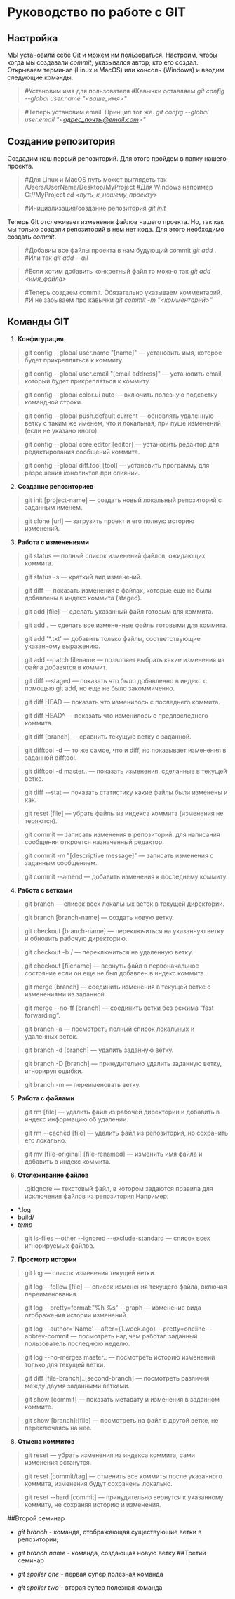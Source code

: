# **Руководство по работе с GIT**
## **Настройка**
МЫ установили себе Git и можем им пользоваться. Настроим, чтобы когда мы создавали *commit*, указывался автор, кто его создал.
Открываем терминал (Linux и MacOS) или консоль (Windows) и вводим следующие команды.

>#Установим имя для пользователя
#Кавычки оставляем
*git config --global user.name "<ваше_имя>"*

>#Теперь установим email. Принцип тот же.
*git config --global user.email "<адрес_почты@email.com>"*
## **Создание репозитория**
Создадим наш первый репозиторий. Для этого пройдем в папку нашего проекта.
> #Для Linux и MacOS путь может выглядеть так /Users/UserName/Desktop/MyProject
#Для Windows например С://MyProject
*cd <путь_к_нашему_проекту>*

> #Инициализация/создание репозитория
*git init*

Теперь Git отслеживает изменения файлов нашего проекта. Но, так как мы только создали репозиторий в нем нет кода. Для этого необходимо создать *commit*.

>#Добавим все файлы проекта в нам будующий commit
*git add .*
#Или так
*git add --all*

> #Если хотим добавить конкретный файл то можно так
*git add <имя_файла>* 

> #Теперь создаем commit. Обязательно указываем комментарий.
#И не забываем про кавычки
*git commit -m "<комментарий>"*
## **Команды GIT**
1. **Конфигурация**
>git config --global user.name "[name]" — установить имя, которое будет прикрепляться к коммиту.

>git config --global user.email "[email address]" — установить email, который будет прикрепляться к коммиту.

>git config --global color.ui auto — включить полезную подсветку командной строки.

>git config --global push.default current — обновлять удаленную ветку с таким же именем, что и локальная, при пуше изменений (если не указано иного).

>git config --global core.editor [editor] — установить редактор для редактирования сообщений коммита.

>git config --global diff.tool [tool] — установить программу для разрешения конфликтов при слиянии.

2. **Создание репозиториев**
>git init [project-name] — создать новый локальный репозиторий с заданным именем.

>git clone [url] — загрузить проект и его полную историю изменений.
3. **Работа с изменениями**
>git status — полный список изменений файлов, ожидающих коммита.

>git status -s — краткий вид изменений.

>git diff — показать изменения в файлах, которые еще не были добавлены в индекс коммита (staged).

>git add [file] — сделать указанный файл готовым для коммита.

>git add . — сделать все измененные файлы готовыми для коммита.

>git add '*.txt' — добавить только файлы, соответствующие указанному выражению.

>git add --patch filename — позволяет выбрать какие изменения из файла добавятся в коммит.

>git diff --staged — показать что было добавленно в индекс с помощью git add, но еще не было закоммиченно.

>git diff HEAD — показать что изменилось с последнего коммита.

>git diff HEAD^ — показать что изменилось с предпоследнего коммита.

>git diff [branch] — сравнить текущую ветку с заданной.

>git difftool -d — то же самое, что и diff, но показывает изменения в заданной difftool.

>git difftool -d master.. — показать изменения, сделанные в текущей ветке.

>git diff --stat — показать статистику какие файлы были изменены и как.

>git reset [file] — убрать файлы из индекса коммита (изменения не теряются).

>git commit — записать изменения в репозиторий. для написания сообщения откроется назначенный редактор.

>git commit -m "[descriptive message]" — записать изменения с заданным сообщением.

>git commit --amend — добавить изменения к последнему коммиту.
4. **Работа с ветками**
>git branch — список всех локальных веток в текущей директории.

>git branch [branch-name] — создать новую ветку.

>git checkout [branch-name] — переключиться на указанную ветку и обновить рабочую директорию.

>git checkout -b <name> <remote>/<branch> — переключиться на удаленную ветку.

>git checkout [filename] — вернуть файл в первоначальное состояние если он еще не был добавлен в индекс коммита.

>git merge [branch] — соединить изменения в текущей ветке с изменениями из заданной.

>git merge --no-ff [branch] — соединить ветки без режима “fast forwarding”.

>git branch -a — посмотреть полный список локальных и удаленных веток.

>git branch -d [branch] — удалить заданную ветку.

>git branch -D [branch] — принудительно удалить заданную ветку, игнорируя ошибки.

>git branch -m <oldname> <newname> — переименовать ветку.
5. **Работа с файлами**
>git rm [file] — удалить файл из рабочей директории и добавить в индекс информацию об удалении.

>git rm --cached [file] — удалить файл из репозитория, но сохранить его локально.

>git mv [file-original] [file-renamed] — изменить имя файла и добавить в индекс коммита.
6. **Отслеживание файлов**

>.gitignore — текстовый файл, в котором задаются правила для исключения файлов из репозитория
Например:
* *.log 
* build/
* *temp-*
>git ls-files --other --ignored --exclude-standard — список всех игнорируемых файлов.

7. **Просмотр истории**
>git log — список изменения текущей ветки.

>git log --follow [file] — список изменения текущего файла, включая переименования.

>git log --pretty=format:"%h %s" --graph — изменение вида отображения истории изменений.

>git log --author='Name' --after={1.week.ago} --pretty=oneline --abbrev-commit — посмотреть над чем работал заданный пользователь последнюю неделю.

>git log --no-merges master.. — посмотреть историю изменений только для текущей ветки.

>git diff [file-branch]..[second-branch] — посмотреть различия между двумя заданными ветками.

>git show [commit] — показать метадату и изменения в заданном коммите.

>git show [branch]:[file] — посмотреть на файл в другой ветке, не переключаясь на неё.

8. **Отмена коммитов**
>git reset — убрать изменения из индекса коммита, сами изменения останутся.

>git reset [commit/tag] — отменить все коммиты после указанного коммита, изменения будут сохранены локально.

>git reset --hard [commit] — принудительно вернутся к указанному коммиту, не сохраняя историю и изменения.

##Второй семинар

* *git branch* - команда, отображающая существующие ветки в репозитории;
* *git branch name* - команда, создающая новую ветку
##Третий семинар

* *git spoiler one* - первая супер полезная команда
* *git spoiler two* - вторая супер полезная команда


